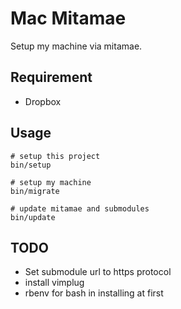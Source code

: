 # Mac Mitamae

Setup my machine via mitamae.

## Requirement

- Dropbox

## Usage

```
# setup this project
bin/setup

# setup my machine
bin/migrate

# update mitamae and submodules
bin/update
```

## TODO

- Set submodule url to https protocol
- install vimplug
- rbenv for bash in installing at first
